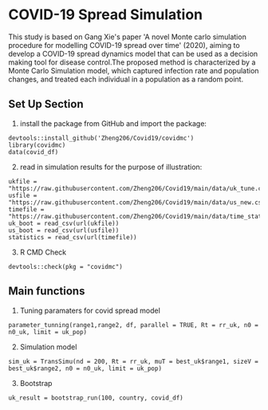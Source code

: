 # COVID-19 Spread Simulation

This study is based on Gang Xie's paper 'A novel Monte carlo simulation procedure for modelling COVID-19 spread over time' (2020), aiming to develop a COVID-19 spread dynamics model that can be used as a decision making tool for disease control.The proposed method is characterized by a Monte Carlo Simulation model, which captured infection rate and population changes, and treated each individual in a population as a random point. 

## Set Up Section

1.  install the package from GitHub and import the package:

```{r}
devtools::install_github('Zheng206/Covid19/covidmc')
library(covidmc)
data(covid_df)
```

2.  read in simulation results for the purpose of illustration:

```{r}
ukfile = "https://raw.githubusercontent.com/Zheng206/Covid19/main/data/uk_tune.csv"
usfile = "https://raw.githubusercontent.com/Zheng206/Covid19/main/data/us_new.csv"
timefile = "https://raw.githubusercontent.com/Zheng206/Covid19/main/data/time_statistics.csv"
uk_boot = read_csv(url(ukfile))
us_boot = read_csv(url(usfile))
statistics = read_csv(url(timefile))
```

3.  R CMD Check

```{r}
devtools::check(pkg = "covidmc")
```

## Main functions

1. Tuning paramaters for covid spread model

```{r}
parameter_tunning(range1,range2, df, parallel = TRUE, Rt = rr_uk, n0 = n0_uk, limit = uk_pop)
```

2. Simulation model

```{r}
sim_uk = TransSimu(nd = 200, Rt = rr_uk, muT = best_uk$range1, sizeV = best_uk$range2, n0 = n0_uk, limit = uk_pop)
```

3. Bootstrap

```{r}
uk_result = bootstrap_run(100, country, covid_df)
```